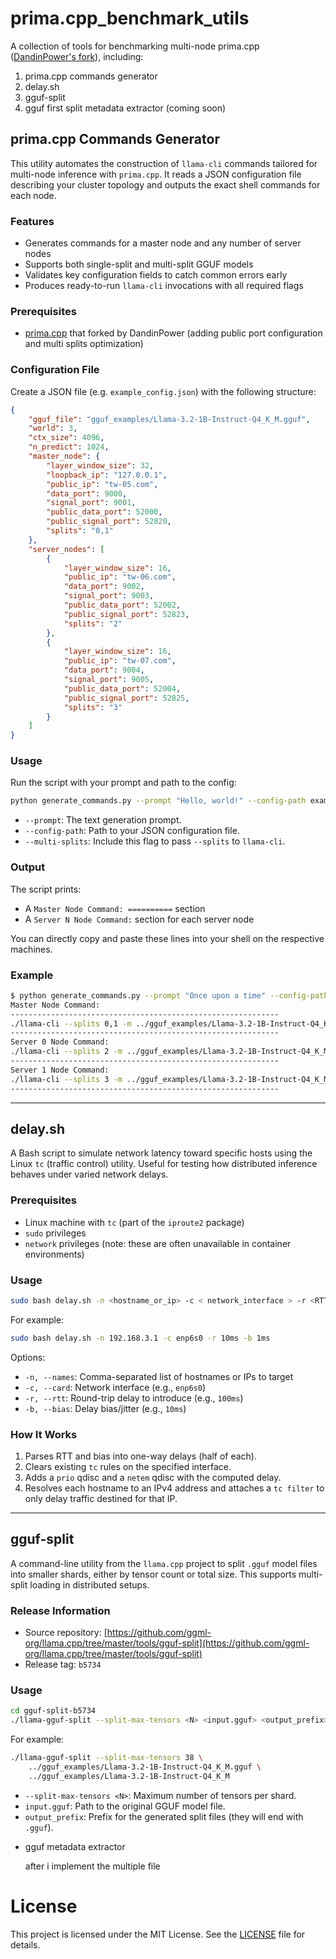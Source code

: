 # prima.cpp_benchmark_utils

A collection of tools for benchmarking multi-node prima.cpp ([DandinPower's fork](https://github.com/DandinPower/prima.cpp)), including:

1. prima.cpp commands generator
2. delay.sh
3. gguf-split
4. gguf first split metadata extractor (coming soon)


## prima.cpp Commands Generator

This utility automates the construction of `llama-cli` commands tailored for multi-node inference with `prima.cpp`. It reads a JSON configuration file describing your cluster topology and outputs the exact shell commands for each node.

### Features

* Generates commands for a master node and any number of server nodes
* Supports both single-split and multi-split GGUF models
* Validates key configuration fields to catch common errors early
* Produces ready-to-run `llama-cli` invocations with all required flags

### Prerequisites

* [prima.cpp](https://github.com/DandinPower/prima.cpp) that forked by DandinPower (adding public port configuration and multi splits optimization) 

### Configuration File

Create a JSON file (e.g. `example_config.json`) with the following structure:

```json
{
    "gguf_file": "gguf_examples/Llama-3.2-1B-Instruct-Q4_K_M.gguf",
    "world": 3,
    "ctx_size": 4096,
    "n_predict": 1024,
    "master_node": {
        "layer_window_size": 32,
        "loopback_ip": "127.0.0.1",
        "public_ip": "tw-05.com",
        "data_port": 9000,
        "signal_port": 9001,
        "public_data_port": 52000,
        "public_signal_port": 52820,
        "splits": "0,1"
    },
    "server_nodes": [
        {
            "layer_window_size": 16,
            "public_ip": "tw-06.com",
            "data_port": 9002,
            "signal_port": 9003,
            "public_data_port": 52002,
            "public_signal_port": 52823,
            "splits": "2"
        },
        {
            "layer_window_size": 16,
            "public_ip": "tw-07.com",
            "data_port": 9004,
            "signal_port": 9005,
            "public_data_port": 52004,
            "public_signal_port": 52825,
            "splits": "3"
        }
    ]
}
```

### Usage

Run the script with your prompt and path to the config:

```bash
python generate_commands.py --prompt "Hello, world!" --config-path example_config.json [--multi-splits]
```

* `--prompt`: The text generation prompt.
* `--config-path`: Path to your JSON configuration file.
* `--multi-splits`: Include this flag to pass `--splits` to `llama-cli`.

### Output

The script prints:

* A `Master Node Command: ==========` section
* A `Server N Node Command:` section for each server node

You can directly copy and paste these lines into your shell on the respective machines.

### Example

```bash
$ python generate_commands.py --prompt "Once upon a time" --config-path example_config.json --multi-splits
Master Node Command:
------------------------------------------------------------
./llama-cli --splits 0,1 -m ../gguf_examples/Llama-3.2-1B-Instruct-Q4_K_M.gguf -c 4096 -n 1024 -p "Once upon a time" --world 3 --rank 0 --prefetch -lw "32,16,16" -ngl 32 --master 127.0.0.1 --data_port 9000 --signal_port 9001 --next tw-06.com --master_data_port 52000 --next_node_data_port 52002 --next_node_signal_port 52823
------------------------------------------------------------
Server 0 Node Command:
./llama-cli --splits 2 -m ../gguf_examples/Llama-3.2-1B-Instruct-Q4_K_M.gguf -c 4096 -n 1024 -p "Once upon a time" --world 3 --rank 1 --prefetch -lw "32,16,16" -ngl 16 --master tw-05.com --data_port 9002 --signal_port 9003 --next tw-07.com --master_data_port 52000 --next_node_data_port 52004 --next_node_signal_port 52825
------------------------------------------------------------
Server 1 Node Command:
./llama-cli --splits 3 -m ../gguf_examples/Llama-3.2-1B-Instruct-Q4_K_M.gguf -c 4096 -n 1024 -p "Once upon a time" --world 3 --rank 2 --prefetch -lw "32,16,16" -ngl 16 --master tw-05.com --data_port 9004 --signal_port 9005 --next tw-05.com --master_data_port 52000 --next_node_data_port 52000 --next_node_signal_port 52820
------------------------------------------------------------
```

---

## delay.sh

A Bash script to simulate network latency toward specific hosts using the Linux `tc` (traffic control) utility. Useful for testing how distributed inference behaves under varied network delays.

### Prerequisites

* Linux machine with `tc` (part of the `iproute2` package)
* `sudo` privileges
* `network` privileges (note: these are often unavailable in container environments)

### Usage

```bash
sudo bash delay.sh -n <hostname_or_ip> -c < network_interface > -r <RTT> -b <BIAS>
```

For example:

```bash
sudo bash delay.sh -n 192.168.3.1 -c enp6s0 -r 10ms -b 1ms
```

Options:

* `-n, --names`: Comma-separated list of hostnames or IPs to target
* `-c, --card`: Network interface (e.g., `enp6s0`)
* `-r, --rtt`: Round-trip delay to introduce (e.g., `100ms`)
* `-b, --bias`: Delay bias/jitter (e.g., `10ms`)

### How It Works

1. Parses RTT and bias into one-way delays (half of each).
2. Clears existing `tc` rules on the specified interface.
3. Adds a `prio` qdisc and a `netem` qdisc with the computed delay.
4. Resolves each hostname to an IPv4 address and attaches a `tc filter` to only delay traffic destined for that IP.
---

## gguf-split

A command-line utility from the `llama.cpp` project to split `.gguf` model files into smaller shards, either by tensor count or total size. This supports multi-split loading in distributed setups.

### Release Information

* Source repository: [https://github.com/ggml-org/llama.cpp/tree/master/tools/gguf-split](https://github.com/ggml-org/llama.cpp/tree/master/tools/gguf-split)
* Release tag: `b5734`

### Usage

```bash
cd gguf-split-b5734
./llama-gguf-split --split-max-tensors <N> <input.gguf> <output_prefix>
```

For example:

```bash
./llama-gguf-split --split-max-tensors 38 \
    ../gguf_examples/Llama-3.2-1B-Instruct-Q4_K_M.gguf \
    ../gguf_examples/Llama-3.2-1B-Instruct-Q4_K_M
```

* `--split-max-tensors <N>`: Maximum number of tensors per shard.
* `input.gguf`: Path to the original GGUF model file.
* `output_prefix`: Prefix for the generated split files (they will end with `.gguf`).

- gguf metadata extractor 

    after i implement the multiple file 

# License

This project is licensed under the MIT License. See the [LICENSE](LICENSE) file for details.